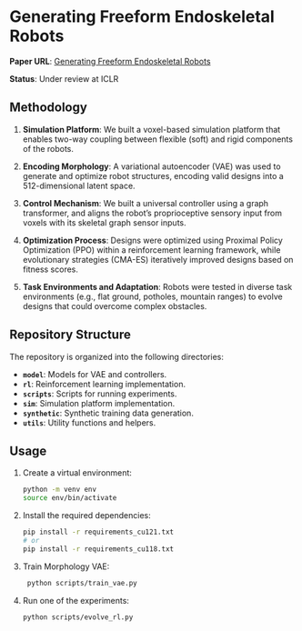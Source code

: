 # Generating Freeform Endoskeletal Robots

**Paper URL**: [Generating Freeform Endoskeletal Robots](https://openreview.net/pdf?id=awvJBtB2op)

**Status**: Under review at ICLR

## Methodology

1. **Simulation Platform**: We built a voxel-based simulation platform that enables two-way coupling between flexible (soft) and rigid components of the robots.

2. **Encoding Morphology**: A variational autoencoder (VAE) was used to generate and optimize robot structures, encoding valid designs into a 512-dimensional latent space.

3. **Control Mechanism**: We built a universal controller using a graph transformer, and aligns the robot’s proprioceptive sensory input from voxels
    with its skeletal graph sensor inputs.

4. **Optimization Process**: Designs were optimized using Proximal Policy Optimization (PPO) within a reinforcement learning framework, while evolutionary strategies (CMA-ES) iteratively improved designs based on fitness scores.

5. **Task Environments and Adaptation**: Robots were tested in diverse task environments (e.g., flat ground, potholes, mountain ranges) to evolve designs that could overcome complex obstacles.

## Repository Structure

The repository is organized into the following directories:

- **`model`**: Models for VAE and controllers.
- **`rl`**: Reinforcement learning implementation.
- **`scripts`**: Scripts for running experiments.
- **`sim`**: Simulation platform implementation.
- **`synthetic`**: Synthetic training data generation.
- **`utils`**: Utility functions and helpers.

## Usage

1. Create a virtual environment:
   ```bash
   python -m venv env
   source env/bin/activate
   ```
2. Install the required dependencies:
   ```bash
   pip install -r requirements_cu121.txt
   # or
   pip install -r requirements_cu118.txt
   ```
3. Train Morphology VAE:
   ```bash
    python scripts/train_vae.py
   ```
4. Run one of the experiments:
   ```bash
   python scripts/evolve_rl.py
   ```